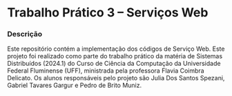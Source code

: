 # Trabalho Prático 3 – Serviços Web
### Descrição

Este repositório contém a implementação dos códigos de Serviço Web. Este projeto foi realizado como parte do trabalho prático da matéria de Sistemas Distribuídos (2024.1) do Curso de Ciência da Computação da Universidade Federal Fluminense (UFF), ministrada pela professora Flavia Coimbra Delicato. Os alunos responsáveis pelo projeto são Julia Dos Santos Spezani, Gabriel Tavares Gargur e Pedro de Brito Muniz.
